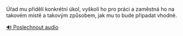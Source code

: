 
Úřad mu přidělí konkrétní úkol, vyškolí ho pro práci a zaměstná ho na takovém místě a takovým způsobem, jak mu to bude připadat vhodné.

[🔊 Poslechnout audio](/data/7-paragraphs/audio/chapter_58/para_004-ad-mu-pidl-konkrtn-kol-vykol-ho-pro-pr.mp3)

